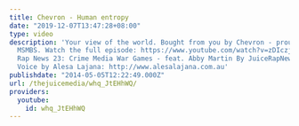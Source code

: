 ```yaml
---
title: Chevron - Human entropy
date: "2019-12-07T13:47:28+08:00"
type: video
description: 'Your view of the world. Bought from you by Chevron - proud sponsor of
  MSMBS. Watch the full episode: https://www.youtube.com/watch?v=zDIczjJRSic&list=PLrQu8dSg1bHYkML0N34B9TsdLxX0ptE9r
  Rap News 23: Crime Media War Games - feat. Abby Martin By JuiceRapNews: http://www.thejuicemedia.com
  Voice by Alesa Lajana: http://www.alesalajana.com.au'
publishdate: "2014-05-05T12:22:49.000Z"
url: /thejuicemedia/whq_JtEHhWQ/
providers:
  youtube:
    id: whq_JtEHhWQ
---
```


